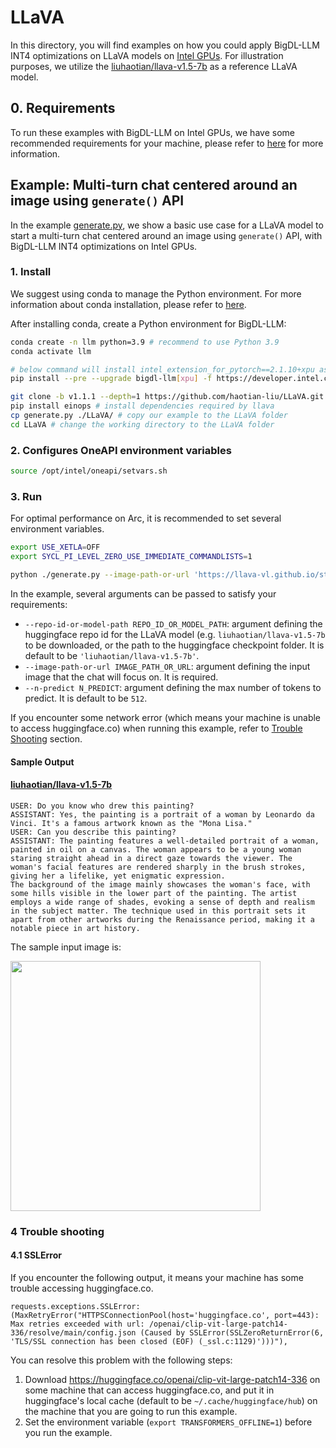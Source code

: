 # LLaVA
In this directory, you will find examples on how you could apply BigDL-LLM INT4 optimizations on LLaVA models on [Intel GPUs](../README.md). For illustration purposes, we utilize the [liuhaotian/llava-v1.5-7b](https://huggingface.co/liuhaotian/llava-v1.5-7b) as a reference LLaVA model.

## 0. Requirements
To run these examples with BigDL-LLM on Intel GPUs, we have some recommended requirements for your machine, please refer to [here](../../../README.md#requirements) for more information.

## Example: Multi-turn chat centered around an image using `generate()` API
In the example [generate.py](./generate.py), we show a basic use case for a LLaVA model to start a multi-turn chat centered around an image using `generate()` API, with BigDL-LLM INT4 optimizations on Intel GPUs.
### 1. Install
We suggest using conda to manage the Python environment. For more information about conda installation, please refer to [here](https://docs.conda.io/en/latest/miniconda.html#).

After installing conda, create a Python environment for BigDL-LLM:
```bash
conda create -n llm python=3.9 # recommend to use Python 3.9
conda activate llm

# below command will install intel_extension_for_pytorch==2.1.10+xpu as default
pip install --pre --upgrade bigdl-llm[xpu] -f https://developer.intel.com/ipex-whl-stable-xpu

git clone -b v1.1.1 --depth=1 https://github.com/haotian-liu/LLaVA.git # clone the llava libary
pip install einops # install dependencies required by llava
cp generate.py ./LLaVA/ # copy our example to the LLaVA folder
cd LLaVA # change the working directory to the LLaVA folder
```

### 2. Configures OneAPI environment variables
```bash
source /opt/intel/oneapi/setvars.sh
```

### 3. Run

For optimal performance on Arc, it is recommended to set several environment variables.

```bash
export USE_XETLA=OFF
export SYCL_PI_LEVEL_ZERO_USE_IMMEDIATE_COMMANDLISTS=1
```

```bash
python ./generate.py --image-path-or-url 'https://llava-vl.github.io/static/images/monalisa.jpg'
```

In the example, several arguments can be passed to satisfy your requirements:

- `--repo-id-or-model-path REPO_ID_OR_MODEL_PATH`: argument defining the huggingface repo id for the LLaVA model (e.g. `liuhaotian/llava-v1.5-7b` to be downloaded, or the path to the huggingface checkpoint folder. It is default to be `'liuhaotian/llava-v1.5-7b'`.
- `--image-path-or-url IMAGE_PATH_OR_URL`: argument defining the input image that the chat will focus on. It is required.
- `--n-predict N_PREDICT`: argument defining the max number of tokens to predict. It is default to be `512`.

If you encounter some network error (which means your machine is unable to access huggingface.co) when running this example, refer to [Trouble Shooting](#4-trouble-shooting) section.


#### Sample Output
#### [liuhaotian/llava-v1.5-7b](https://huggingface.co/liuhaotian/llava-v1.5-7b)

```log
USER: Do you know who drew this painting?
ASSISTANT: Yes, the painting is a portrait of a woman by Leonardo da Vinci. It's a famous artwork known as the "Mona Lisa."
USER: Can you describe this painting?
ASSISTANT: The painting features a well-detailed portrait of a woman, painted in oil on a canvas. The woman appears to be a young woman staring straight ahead in a direct gaze towards the viewer. The woman's facial features are rendered sharply in the brush strokes, giving her a lifelike, yet enigmatic expression.
The background of the image mainly showcases the woman's face, with some hills visible in the lower part of the painting. The artist employs a wide range of shades, evoking a sense of depth and realism in the subject matter. The technique used in this portrait sets it apart from other artworks during the Renaissance period, making it a notable piece in art history.
```

The sample input image is:

<a href="https://llava-vl.github.io/static/images/monalisa.jpg"><img width=400px src="https://llava-vl.github.io/static/images/monalisa.jpg" ></a>

### 4 Trouble shooting

#### 4.1 SSLError
If you encounter the following output, it means your machine has some trouble accessing huggingface.co.
```log
requests.exceptions.SSLError: (MaxRetryError("HTTPSConnectionPool(host='huggingface.co', port=443): Max retries exceeded with url: /openai/clip-vit-large-patch14-336/resolve/main/config.json (Caused by SSLError(SSLZeroReturnError(6, 'TLS/SSL connection has been closed (EOF) (_ssl.c:1129)')))"),
```

You can resolve this problem with the following steps:
1. Download https://huggingface.co/openai/clip-vit-large-patch14-336 on some machine that can access huggingface.co, and put it in huggingface's local cache (default to be `~/.cache/huggingface/hub`) on the machine that you are going to run this example.
2. Set the environment variable (`export TRANSFORMERS_OFFLINE=1`) before you run the example.
